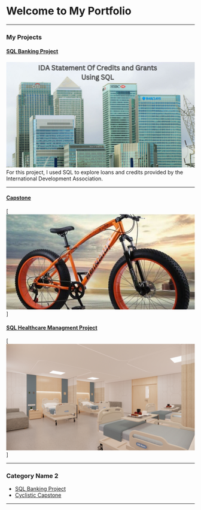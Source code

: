 # Welcome to My Portfolio

---

###  My Projects

#### [SQL Banking Project](https://medium.com/@mmokie09/sql-banking-project-1dd9291aa2e3)
<img src="images/1.jpg?raw=true"/>
For this project, I used SQL to explore loans and credits provided by the International Development Association.

---
#### [Capstone](https://www.kaggle.com/code/mokiemattew/capstone-cyclistic)
[<img src="/images/dataset-cover.jpg?raw=true"/>] 


#### [SQL Healthcare Managment Project](https://medium.com/@MokonenMichael/healthcare-project-with-sql-b27f1442e339)
[<img src="/images/Hospital.jpg?raw=true"/>] 


---

### Category Name 2

- [SQL Banking Project]([http://example.com/](https://medium.com/@mmokie09/sql-banking-project-1dd9291aa2e3))
- [Cyclistic Capstone]([http://example.com/](https://www.kaggle.com/code/mokiemattew/capstone-cyclistic))


---




